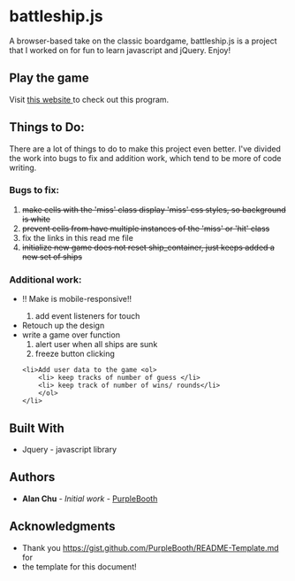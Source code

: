 # battleship.js

A browser-based take on the classic boardgame, battleship.js is a project that I worked on for fun to learn javascript and jQuery. Enjoy! 

## Play the game

Visit <a target="_blank" href="https://thechutrain.github.io/battleship.js/battleship.html"> this website </a> to check out this program.

## Things to Do:

There are a lot of things to do to make this project even better. I've divided the work into bugs to fix and addition work, which tend to be more of code writing.

### Bugs to fix:
<ol>
	<li><strike>make cells with the 'miss' class display 'miss' css styles, so background is white</strike></li>
	<li><strike>prevent cells from have multiple instances of the 'miss' or 'hit' class</strike></li>
	<li> fix the links in this read me file</li>
	<li><strike>initialize new game does not reset ship_container, just keeps added a new set of ships</strike></li>
</ol>


### Additional work:
<ul>
	<li>!! Make is mobile-responsive!!</li><ol>
		<li> add event listeners for touch</li>
	</ol>
	<li> Retouch up the design </li>
	<li>write a game over function <ol>
		<li> alert user when all ships are sunk </li>
		<li> freeze button clicking </li>
	</ol></li>

	<li>Add user data to the game <ol>
		<li> keep tracks of number of guess </li>
		<li> keep track of number of wins/ rounds</li>
		</ol>
	</li>
</ul>


## Built With

* Jquery - javascript library


## Authors

* **Alan Chu** - *Initial work* - [PurpleBooth](https://github.com/PurpleBooth)


## Acknowledgments

* Thank you https://gist.github.com/PurpleBooth/README-Template.md for
* the template for this document!

